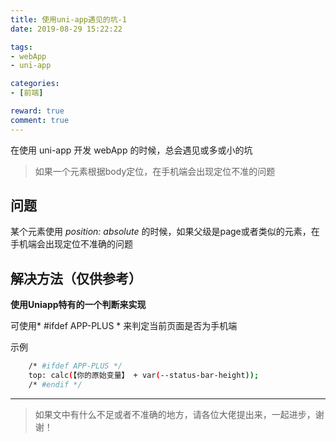 ```yaml
---
title: 使用uni-app遇见的坑-1
date: 2019-08-29 15:22:22

tags: 
- webApp
- uni-app

categories: 
- [前端]

reward: true
comment: true
---
```


在使用 uni-app 开发 webApp 的时候，总会遇见或多或小的坑

> 如果一个元素根据body定位，在手机端会出现定位不准的问题

<!-- more -->

## 问题
某个元素使用 *position: absolute* 的时候，如果父级是page或者类似的元素，在手机端会出现定位不准确的问题



## 解决方法（仅供参考）
**使用Uniapp特有的一个判断来实现**

可使用* #ifdef APP-PLUS * 来判定当前页面是否为手机端

示例
~~~ bash
	/* #ifdef APP-PLUS */
	top: calc(【你的原始变量】 + var(--status-bar-height));
	/* #endif */
~~~

---

> 如果文中有什么不足或者不准确的地方，请各位大佬提出来，一起进步，谢谢！
<!-- ![测试图片](http://zh.mweb.im/asset/img/set-up-git.gif) -->